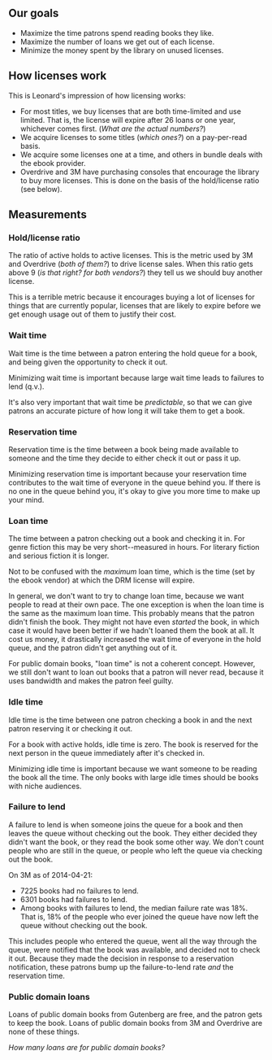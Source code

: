 ## Our goals

* Maximize the time patrons spend reading books they like.
* Maximize the number of loans we get out of each license.
* Minimize the money spent by the library on unused licenses.

## How licenses work

This is Leonard's impression of how licensing works:

* For most titles, we buy licenses that are both time-limited and use limited. That is, the license will expire after 26 loans or one year, whichever comes first. (_What are the actual numbers?_)
* We acquire licenses to some titles (_which ones?_) on a pay-per-read basis.
* We acquire some licenses one at a time, and others in bundle deals with the ebook provider.
* Overdrive and 3M have purchasing consoles that encourage the library to buy more licenses. This is done on 
the basis of the hold/license ratio (see below).

## Measurements

### Hold/license ratio

The ratio of active holds to active licenses. This is the metric used by 3M and Overdrive (_both of them?_) to drive license sales. When this ratio gets above 9 (_is that right? for both vendors?_) they tell us we should buy another license.

This is a terrible metric because it encourages buying a lot of licenses for things that are currently popular, licenses that are likely to expire before we get enough usage out of them to justify their cost.

### Wait time

Wait time is the time between a patron entering the hold queue for a book, and being given the opportunity to check it out.

Minimizing wait time is important because large wait time leads to failures to lend (q.v.).

It's also very important that wait time be _predictable_, so that we can give patrons an accurate picture of how long it will take them to get a book.

### Reservation time

Reservation time is the time between a book being made available to someone and the time they decide to either check it out or pass it up.

Minimizing reservation time is important because your reservation time contributes to the wait time of everyone in the queue behind you. If there is no one in the queue behind you, it's okay to give you more time to make up your mind.

### Loan time

The time between a patron checking out a book and checking it in. For genre fiction this may be very short--measured in hours. For literary fiction and serious fiction it is longer. 

Not to be confused with the _maximum_ loan time, which is the time (set by the ebook vendor) at which the DRM license will expire.

In general, we don't want to try to change loan time, because we want people to read at their own pace. The one exception is when the loan time is the same as the maximum loan time. This probably means that the patron didn't finish the book. They might not have even _started_ the book, in which case it would have been better if we hadn't loaned them the book at all. It cost us money, it drastically increased the wait time of everyone in the hold queue, and the patron didn't get anything out of it.

For public domain books, "loan time" is not a coherent concept. However, we still don't want to loan out books that a patron will never read, because it uses bandwidth and makes the patron feel guilty.

### Idle time

Idle time is the time between one patron checking a book in and the next patron reserving it or checking it out.

For a book with active holds, idle time is zero. The book is reserved for the next person in the queue immediately after it's checked in.

Minimizing idle time is important because we want someone to be reading the book all the time. The only books with large idle times should be books with niche audiences.

### Failure to lend

A failure to lend is when someone joins the queue for a book and then leaves the queue without checking out the book. They either decided they didn't want the book, or they read the book some other way. We don't count people who are still in the queue, or people who left the queue via checking out the book.

On 3M as of 2014-04-21:

* 7225 books had no failures to lend.
* 6301 books had failures to lend.
* Among books with failures to lend, the median failure rate was 18%. That is, 18% of the people who ever joined the queue have now left the queue without checking out the book.

This includes people who entered the queue, went all the way through the queue, were notified that the book was available, and decided not to check it out. Because they made the decision in response to a reservation notification, these patrons bump up the failure-to-lend rate _and_ the reservation time.

### Public domain loans

Loans of public domain books from Gutenberg are free, and the patron gets to keep the book. Loans of public domain books from 3M and Overdrive are none of these things.

_How many loans are for public domain books?_